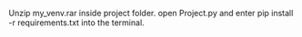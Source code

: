 Unzip my_venv.rar inside project folder.
open Project.py and enter pip install -r requirements.txt into the terminal.
